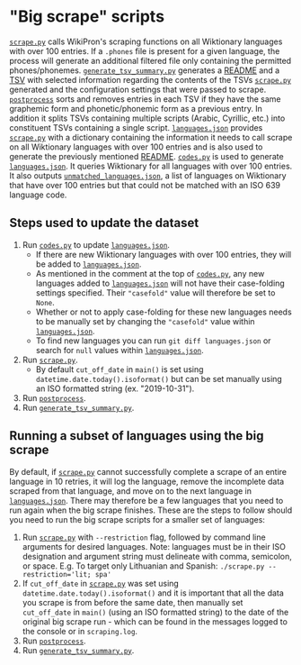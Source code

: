 "Big scrape" scripts
====================

[`scrape.py`](scrape.py) calls WikiPron's scraping functions on all Wiktionary
languages with over 100 entries. If a `.phones` file is present for a given language,
the process will generate an additional filtered file only containing the permitted
phones/phonemes.
[`generate_tsv_summary.py`](generate_tsv_summary.py) generates a
[README](../README.md) and a [TSV](../tsv_summary.tsv) with selected
information regarding the contents of the TSVs [`scrape.py`](scrape.py)
generated and the configuration settings that were passed to scrape.
[`postprocess`](postprocess) sorts and removes entries in each TSV if they have
the same graphemic form and phonetic/phonemic form as a previous entry. In
addition it splits TSVs containing multiple scripts (Arabic, Cyrillic, etc.)
into constituent TSVs containing a single script.
[`languages.json`](languages.json) provides [`scrape.py`](scrape.py) with a
dictionary containing the information it needs to call scrape on all Wiktionary
languages with over 100 entries and is also used to generate the previously
mentioned [README](../README.md). [`codes.py`](codes.py) is used to generate
[`languages.json`](languages.json). It queries Wiktionary for all languages with
over 100 entries. It also outputs
[`unmatched_languages.json`](unmatched_languages.json), a list of languages on
Wiktionary that have over 100 entries but that could not be matched with an ISO
639 language code.

Steps used to update the dataset
--------------------------------

1.  Run [`codes.py`](codes.py) to update [`languages.json`](languages.json).
    -   If there are new Wiktionary languages with over 100 entries, they will
        be added to [`languages.json`](languages.json).
    -   As mentioned in the comment at the top of [`codes.py`](codes.py), any
        new languages added to [`languages.json`](languages.json) will not have
        their case-folding settings specified. Their `"casefold"` value will
        therefore be set to `None`.
    -   Whether or not to apply case-folding for these new languages needs to be
        manually set by changing the `"casefold"` value within
        [`languages.json`](languages.json).
    -   To find new languages you can run `git diff languages.json` or search
        for `null` values within [`languages.json`](languages.json).
2.  Run [`scrape.py`](scrape.py).
    -   By default `cut_off_date` in `main()` is set using
        `datetime.date.today().isoformat()` but can be set manually using an ISO
        formatted string (ex. "2019-10-31").
3.  Run [`postprocess`](postprocess).
4.  Run [`generate_tsv_summary.py`](generate_tsv_summary.py).

Running a subset of languages using the big scrape
--------------------------------------------------

By default, if [`scrape.py`](scrape.py) cannot successfully complete a scrape of
an entire language in 10 retries, it will log the language, remove the
incomplete data scraped from that language, and move on to the next language in
[`languages.json`](languages.json). There may therefore be a few languages that
you need to run again when the big scrape finishes. These are the steps to
follow should you need to run the big scrape scripts for a smaller set of
languages:

1.  Run [`scrape.py`](scrape.py) with `--restriction` flag, followed by command
    line arguments for desired languages. Note: languages must be in their ISO
    designation and argument string must delineate with comma, semicolon, or
    space. E.g. To target only Lithuanian and Spanish:
    `./scrape.py --restriction='lit; spa'`
2.  If `cut_off_date` in [`scrape.py`](scrape.py) was set using
    `datetime.date.today().isoformat()` and it is important that all the data
    you scrape is from before the same date, then manually set `cut_off_date` in
    `main()` (using an ISO formatted string) to the date of the original big
    scrape run - which can be found in the messages logged to the console or in
    `scraping.log`.
3.  Run [`postprocess`](postprocess).
4.  Run [`generate_tsv_summary.py`](generate_tsv_summary.py).
